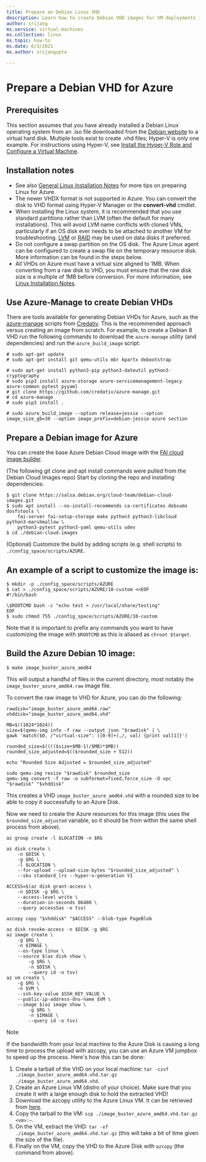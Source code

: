```yaml
---
title: Prepare an Debian Linux VHD 
description: Learn how to create Debian VHD images for VM deployments in Azure.
author: srijang
ms.service: virtual-machines
ms.collection: linux
ms.topic: how-to
ms.date: 6/3/2021
ms.author: srijangupta

---
```

# Prepare a Debian VHD for Azure
## Prerequisites
This section assumes that you have already installed a Debian Linux operating system from an .iso file downloaded from the [Debian website](https://www.debian.org/distrib/) to a virtual hard disk. Multiple tools exist to create .vhd files; Hyper-V is only one example. For instructions using Hyper-V, see [Install the Hyper-V Role and Configure a Virtual Machine](/previous-versions/windows/it-pro/windows-server-2012-R2-and-2012/hh846766(v=ws.11)).

## Installation notes
* See also [General Linux Installation Notes](create-upload-generic.md#general-linux-installation-notes) for more tips on preparing Linux for Azure.
* The newer VHDX format is not supported in Azure. You can convert the disk to VHD format using Hyper-V Manager or the **convert-vhd** cmdlet.
* When installing the Linux system, it is recommended that you use standard partitions rather than LVM (often the default for many installations). This will avoid LVM name conflicts with cloned VMs, particularly if an OS disk ever needs to be attached to another VM for troubleshooting. [LVM](/previous-versions/azure/virtual-machines/linux/configure-lvm) or [RAID](/previous-versions/azure/virtual-machines/linux/configure-raid) may be used on data disks if preferred.
* Do not configure a swap partition on the OS disk. The Azure Linux agent can be configured to create a swap file on the temporary resource disk. More information can be found in the steps below.
* All VHDs on Azure must have a virtual size aligned to 1MB. When converting from a raw disk to VHD, you must ensure that the raw disk size is a multiple of 1MB before conversion. For more information, see [Linux Installation Notes](create-upload-generic.md#general-linux-installation-notes).

## Use Azure-Manage to create Debian VHDs
There are tools available for generating Debian VHDs for Azure, such as the [azure-manage](https://github.com/credativ/azure-manage) scripts from [Credativ](https://www.credativ.com/). This is the recommended approach versus creating an image from scratch. For example, to create a Debian 8 VHD run the following commands to download the `azure-manage` utility (and dependencies) and run the `azure_build_image` script:

```console
# sudo apt-get update
# sudo apt-get install git qemu-utils mbr kpartx debootstrap

# sudo apt-get install python3-pip python3-dateutil python3-cryptography
# sudo pip3 install azure-storage azure-servicemanagement-legacy azure-common pytest pyyaml
# git clone https://github.com/credativ/azure-manage.git
# cd azure-manage
# sudo pip3 install .

# sudo azure_build_image --option release=jessie --option image_size_gb=30 --option image_prefix=debian-jessie-azure section
```


## Prepare a Debian image for Azure

You can create the base Azure Debian Cloud image with the [FAI cloud image builder](https://salsa.debian.org/cloud-team/debian-cloud-images).

(The following git clone and apt install commands were pulled from the Debian Cloud Images repo) Start by cloning the repo and installing dependencies:

```
$ git clone https://salsa.debian.org/cloud-team/debian-cloud-images.git
$ sudo apt install --no-install-recommends ca-certificates debsums dosfstools \
    fai-server fai-setup-storage make python3 python3-libcloud python3-marshmallow \
    python3-pytest python3-yaml qemu-utils udev
$ cd ./debian-cloud-images
```

(Optional) Customize the build by adding scripts (e.g. shell scripts) to `./config_space/scripts/AZURE`.



## An example of a script to customize the image is:

```
$ mkdir -p ./config_space/scripts/AZURE
$ cat > ./config_space/scripts/AZURE/10-custom <<EOF
#!/bin/bash

\$ROOTCMD bash -c "echo test > /usr/local/share/testing"
EOF
$ sudo chmod 755 ./config_space/scripts/AZURE/10-custom
```

Note that it is important to prefix any commands you want to have customizing the image with `$ROOTCMD` as this is aliased as `chroot $target`.


## Build the Azure Debian 10 image:

```
$ make image_buster_azure_amd64
```


This will output a handful of files in the current directory, most notably the `image_buster_azure_amd64.raw` image file.

To convert the raw image to VHD for Azure, you can do the following:

```
rawdisk="image_buster_azure_amd64.raw"
vhddisk="image_buster_azure_amd64.vhd"

MB=$((1024*1024))
size=$(qemu-img info -f raw --output json "$rawdisk" | \
gawk 'match($0, /"virtual-size": ([0-9]+),/, val) {print val[1]}')

rounded_size=$(((($size+$MB-1)/$MB)*$MB))
rounded_size_adjusted=$(($rounded_size + 512))

echo "Rounded Size Adjusted = $rounded_size_adjusted"

sudo qemu-img resize "$rawdisk" $rounded_size
qemu-img convert -f raw -o subformat=fixed,force_size -O vpc "$rawdisk" "$vhddisk"
```


This creates a VHD `image_buster_azure_amd64.vhd` with a rounded size to be able to copy it successfully to an Azure Disk.

Now we need to create the Azure resources for this image (this uses the `$rounded_size_adjusted` variable, so it should be from within the same shell process from above).

```
az group create -l $LOCATION -n $RG

az disk create \
    -n $DISK \
    -g $RG \
    -l $LOCATION \
    --for-upload --upload-size-bytes "$rounded_size_adjusted" \
    --sku standard_lrs --hyper-v-generation V1

ACCESS=$(az disk grant-access \
    -n $DISK -g $RG \
    --access-level write \
    --duration-in-seconds 86400 \
    --query accessSas -o tsv)

azcopy copy "$vhddisk" "$ACCESS" --blob-type PageBlob

az disk revoke-access -n $DISK -g $RG
az image create \
    -g $RG \
    -n $IMAGE \
    --os-type linux \
    --source $(az disk show \
        -g $RG \
        -n $DISK \
        --query id -o tsv)
az vm create \
    -g $RG \
    -n $VM \
    --ssh-key-value $SSH_KEY_VALUE \
    --public-ip-address-dns-name $VM \
    --image $(az image show \
        -g $RG \
        -n $IMAGE \
        --query id -o tsv)
```


>[!Note]
> If the bandwidth from your local machine to the Azure Disk is causing a long time to process the upload with azcopy, you can use an Azure VM jumpbox to speed up the process. Here's how this can be done:
>
>1. Create a tarball of the VHD on your local machine: `tar -czvf ./image_buster_azure_amd64.vhd.tar.gz ./image_buster_azure_amd64.vhd`.
>2. Create an Azure Linux VM (distro of your choice). Make sure that you create it with a large enough disk to hold the extracted VHD!
>3. Download the azcopy utility to the Azure Linux VM. It can be retrieved from [here](../../storage/common/storage-use-azcopy-v10.md#download-azcopy).
>4. Copy the tarball to the VM: `scp ./image_buster_azure_amd64.vhd.tar.gz <vm>:~`.
>5. On the VM, extract the VHD: `tar -xf ./image_buster_azure_amd64.vhd.tar.gz` (this will take a bit of time given the size of the file).
>6. Finally on the VM, copy the VHD to the Azure Disk with `azcopy` (the command from above).
